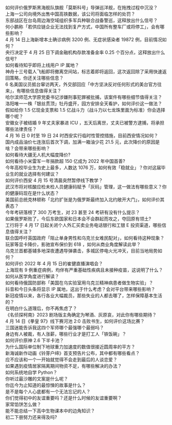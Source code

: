 如何评价俄罗斯黑海舰队旗舰「莫斯科号」导弹巡洋舰，在拖拽过程中沉没？  
上海一公司向境外出售中国高铁数据，该公司将面临怎样的处罚？  
东部战区在台岛周边海空域组织多军兵种联合战备警巡，这释放出什么信号？  
何小鹏称「若供应链企业无法找到复产方式，中国所有整车厂或将停工」，会有哪些影响？  
4 月 14 日上海新增本土确诊病例 3200 例、无症状感染者 19872 例，目前情况如何？  
央行决定于 4 月 25 日下调金融机构存款准备金率 0.25 个百分点，这释放出什么信号?  
如何看待知乎即将上线用户 IP 属地？  
神舟十三号载人飞船即将撤离空间站，标志着即将返回，这次返回除了采用快速返回策略，你还关注哪些信息？  
6 名美国议员抵台窜访两天，外交部回应「中方坚决反对任何形式的美台官方往来」，有哪些信息值得关注？  
哈尔滨师范大学原党委书记涉嫌刑事犯罪被批捕，该案件有哪些细节值得关注？  
洛阳唯一一株「银丝贯顶」牡丹盛开，园方安排全天看护，如何评价这一做法？  
假如给你 1.5 亿现金支票和 1.5 亿战斗力（战斗力以七龙珠里面为标准）你会选择哪个呢？  
安徽女子被结婚 9 年丈夫家暴进 ICU ，五天后离世，丈夫已被警方逮捕，将承担哪些法律责任？  
4 月 16 日 0 时至 19 日 24 时西安实行临时性管控措施，目前西安情况如何？  
国内成品油价七连涨后首次下调，加满一箱油少花 21.5 元，此次降价的原因是啥？会带来哪些影响？  
如何看待大疆无人机大幅度降价?  
如何看待小米雷军一年捐款超 150 亿成为 2022 年中国首善?  
今年高校毕业生为史上最多，人数达 1076 万，如何有效「稳就业」？你对这届毕业生的就业选择有何建议？  
如何评价西安 4 月 15 号清晨突然暂停线下教学？  
武汉市将对核酸应检未检人员健康码赋予「灰码」管理，这一做法有哪些意义？你的健康码现在是什么状态？  
美国前总统克林顿称「北约扩张是为俄罗斯最终加入北约敞开大门」，如何评价其表态？  
今年考研落榜了 300 万考生，对 23 甚至 24 考研有没有什么提示？  
如果俄罗斯败了，今后东欧国家和日本会不会群起而攻之，夺回原有领土?  
工行将于 4 月 17 日起关闭个人外汇买卖业务电话银行和工银 E 投资渠道，哪些信息值得关注？  
联合国呼吁英国政府「阻止单身男性和乌克兰女难民配对」，如何看待这种现象？  
玩家等显卡降价，影驰宣布保价到 618 ，如何从商业角度解读此举？  
乌克兰首都基辅多地深夜遭遇导弹袭击，多城区停电火光冲天，目前当地局势如何？  
如何评价 2022 年 4 月 15 日的崔健直播演唱会？  
上海现有 9 例重症病例，均伴有严重基础性疾病且未接种疫苗，这说明了什么？如何从医学角度进行解读？  
如何看待俄国防部称「美国在乌实验室用乌克兰精神病患者做生物实验」？  
抖音和今日头条将显示 IP 属地，这出于什么考虑？会对平台带来哪些影响？  
新冠疫情以来，各行各业大幅裁员，那些失业的人都去哪了，怎样保障基本生活的？  
在明白什么道理后，你不再焦虑了？  
《名侦探柯南》2023 剧场版主角确定为琴酒、灰原哀，对此你有哪些期待？  
4 月 14 日《拳皇 97》线下赛河池 2:0 击败书生，如何评价这场比赛？  
三国迷能告诉我这四个军师哪个最强哪个最弱吗？  
身边有人被裁，有人涨薪，哪些行业才是打工人「铁饭碗」？  
如何评价原神 2.6 下半卡池？  
为什么国际单位制下地球重力加速度的数值很接近圆周率的平方？  
新海诚新作动画《铃芽户缔》首支预告片公布，其中都有哪些看点？  
应不应该和一个一开始就觉得不会走到最后的人谈恋爱？  
如果遇到疫情居家隔离期间物资不足，有哪些解决的办法？  
如何系统地自学 Python？  
你听过最沙雕的文案是什么呢？  
你迄今为止知道的最惊悚的故事是什么？  
是不是每个人心底都有一个无法忘记的人？  
你们觉得初中的友谊重要吗？还是什么时候的友谊重要啊？  
家常馅饼怎么做？  
能不能总结一下高中生物课本中的边角知识？  
初二下册努力还来得及吗?  
